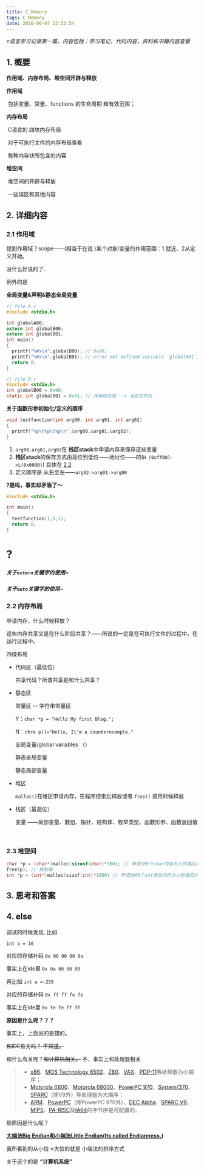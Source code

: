 ```yaml
---
title: C_Memory
tags: C Memory
date: 2020-06-07 22:52:54
---
```



*c语言学习记录第一篇，内容包括：学习笔记，代码内容，资料和书籍内容查看*

## 1. 概要 

<!--已存在知识内容回述-->

**作用域、内存布局、堆空间开辟与释放**

**作用域**

​	包括变量、常量、functions 的生命周期 和有效范围；

**内存布局**

​	C语言的 四块内存布局

​	对于可执行文件的内存布局查看

​	每种内存块所包含的内容

**堆空间**

​	堆空间的开辟与释放

​	一些误区和其他内容

## 2. 详细内容

<!--包括一些记录和代码块-->

### 2.1 作用域

提到作用域？scope——(相当于在说 )某个对象/变量的作用范围：1.就近、2从定义开始。

没什么好说的了.

例外的是

**全局变量&声明&静态全局变量**

```c
// file A.c
#include <stdio.h>

int globalA00;
extern int globalB00;
extern int globalB01; 
int main()
{
  printf("%#x\n",globalB00); // 0x00;
  printf("%#x\n",globalB01); // error not defined variable 'globalB01';
  return 0;
}

// file B.c
#include <stdio.h>
int globalB00 = 0x00;
static int globalB01 = 0x01; // 作用域范围 --> 当前文件内
```

**关于函数形参初始化/定义的顺序**

```c
void testfunction(int arg00, int arg01, int arg02)
{
  printf("%p\t%p\t%p\n",&arg00,&arg01,&arg02);
}
```

1. `arg00,arg01,arg02`在 **栈区stack**中申请内存来保存这些变量
2. **栈区stack**的保存方式由高位到低位——地址位——的(`H (0xff00)->L(0x0000)`) 具体在 [2.2](#stack)
3. 定义顺序是 从右至左——`arg02->arg01->arg00` 

**?是吗，事实却矛盾了～**

```c
#include <stdio.h>

int main()
{
  testfunction(1,1,1);
  return 0;
}
```


# ?

##### 关于`extern`关键字的使用~

##### 关于`auto`关键字的使用~

### 2.2 内存布局

申请内存，什么时候释放？

这些内存共享又是在什么阶段共享？——所说的一定是在可执行文件的过程中，在运行过程中。

四级布局

- 代码区（最低位）

  共享代码？所谓共享是和什么共享？

- 静态区

  常量区 -- 字符串常量区

  Y：`char *p = "Hello My first Blog.";`

  N：`chra p[]="Hello, I\'m a counterexample."`

  全局变量/global variables （）

  静态全局变量

  静态局部变量

  

- 堆区

  `malloc()`在堆区申请内存，在程序结束后释放或者 `free()` 调用时候释放

- <span id="stack">栈区（最高位）</span>

  变量 ——局部变量、数组、指针、结构体、枚举类型、函数形参、函数返回值

  ​	

  

### 2.3 堆空间

```c 
char *p = (char*)malloc(sizeof(char)*100); // 申请100个char内存大小的堆区内存 假设1Byte 100Byte.
free(p); // 释放掉
int *p = (int*)malloc(sizof(int)*1000) // 申请1000个int类型内存大小的堆区内存 设 sizeof(int) == 4 4000Byte~~ 4KB.
```



## 3. 思考和答案

## 4. else

<!--关于 1byte 8bit 00 00 00 00 的存储和地址的一些事儿-->

<!--关于 数据在ide中显示的事情-->

调试的时候发现, 比如

`int a = 10`

对应的存储补码	`0x 00 00 00 0a`

事实上在ide里      `0x 0a 00 00 00`

再比如 `int a =-258`

对应的存储补码	`0x ff ff fe fe`

事实上在ide里 	`0x fe fe ff ff`

**原因是什么呢？？？**

事实上，上面说的是错的。

~~和IDE有关吗？ 不知道。~~

和什么有关呢？~~和计算机相关。~~ 不，事实上和处理器相关

> - [x86](https://zh.wikipedia.org/wiki/X86)、[MOS Technology 6502](https://zh.wikipedia.org/wiki/MOS_Technology_6502)、[Z80](https://zh.wikipedia.org/wiki/Z80)、[VAX](https://zh.wikipedia.org/wiki/VAX)、[PDP-11](https://zh.wikipedia.org/wiki/PDP-11)等处理器为小端序；
> - [Motorola 6800](https://zh.wikipedia.org/wiki/Motorola_6800)、[Motorola 68000](https://zh.wikipedia.org/wiki/Motorola_68000)、[PowerPC 970](https://zh.wikipedia.org/w/index.php?title=PowerPC_970&action=edit&redlink=1)、[System/370](https://zh.wikipedia.org/w/index.php?title=System/370&action=edit&redlink=1)、[SPARC](https://zh.wikipedia.org/wiki/SPARC)（除V9外）等处理器为大端序；
> - [ARM](https://zh.wikipedia.org/wiki/ARM)、[PowerPC](https://zh.wikipedia.org/wiki/PowerPC)（除PowerPC 970外）、[DEC Alpha](https://zh.wikipedia.org/wiki/DEC_Alpha)、[SPARC V9](https://zh.wikipedia.org/wiki/SPARC)、[MIPS](https://zh.wikipedia.org/wiki/MIPS)、[PA-RISC](https://zh.wikipedia.org/wiki/PA-RISC)及[IA64](https://zh.wikipedia.org/wiki/IA64)的字节序是可配置的。

那原因是什么呢？

**[大端法Big Endian和小端法Little Endian(Its called Endianness.)](https://zh.wikipedia.org/wiki/字节序)** 

我所看到的从小位->大位的就是 小端法的排序方式

关于这个的是 **“计算机系统”** 



